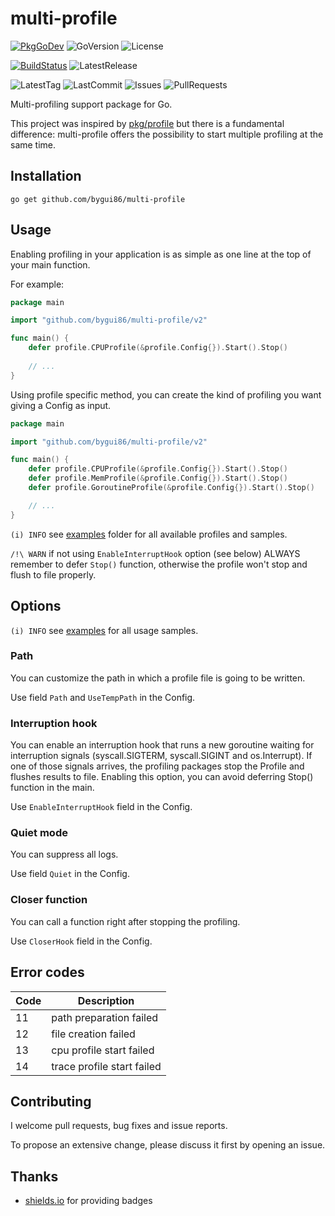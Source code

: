 
# multi-profile

[![PkgGoDev](https://pkg.go.dev/badge/github.com/bygui86/multi-profile)](https://pkg.go.dev/github.com/bygui86/multi-profile)
![GoVersion](https://img.shields.io/github/go-mod/go-version/bygui86/multi-profile)
![License](https://img.shields.io/github/license/bygui86/multi-profile)

[![BuildStatus](https://github.com/bygui86/multi-profile/workflows/build/badge.svg)](https://github.com/bygui86/multi-profile/actions)
![LatestRelease](https://img.shields.io/github/v/release/bygui86/multi-profile)

![LatestTag](https://img.shields.io/github/v/tag/bygui86/multi-profile)
![LastCommit](https://img.shields.io/github/last-commit/bygui86/multi-profile)
![Issues](https://img.shields.io/github/issues/bygui86/multi-profile)
![PullRequests](https://img.shields.io/github/issues-pr/bygui86/multi-profile)

Multi-profiling support package for Go.

This project was inspired by [pkg/profile](https://github.com/pkg/profile) but there is a fundamental difference: 
multi-profile offers the possibility to start multiple profiling at the same time.

## Installation

```shell script
go get github.com/bygui86/multi-profile
```

## Usage

Enabling profiling in your application is as simple as one line at the top of your main function.

For example:

```go
package main

import "github.com/bygui86/multi-profile/v2"

func main() {
    defer profile.CPUProfile(&profile.Config{}).Start().Stop()
    
    // ...
}
```

Using profile specific method, you can create the kind of profiling you want giving a Config as input. 

```go
package main

import "github.com/bygui86/multi-profile/v2"

func main() {
    defer profile.CPUProfile(&profile.Config{}).Start().Stop()
    defer profile.MemProfile(&profile.Config{}).Start().Stop()
    defer profile.GoroutineProfile(&profile.Config{}).Start().Stop()

    // ...
}
```

`(i)️ INFO` see [examples](examples/) folder for all available profiles and samples.

`/!\ WARN` if not using `EnableInterruptHook` option (see below) ALWAYS remember to defer `Stop()` function, 
otherwise the profile won't stop and flush to file properly.

## Options

`(i)️️ INFO` see [examples](examples/) for all usage samples.

### Path

You can customize the path in which a profile file is going to be written.

Use field `Path` and `UseTempPath` in the Config.

### Interruption hook

You can enable an interruption hook that runs a new goroutine waiting for interruption signals (syscall.SIGTERM, 
syscall.SIGINT and os.Interrupt). If one of those signals arrives, the profiling packages stop the Profile and flushes 
results to file. Enabling this option, you can avoid deferring Stop() function in the main.

Use `EnableInterruptHook` field in the Config.

### Quiet mode

You can suppress all logs. 

Use field `Quiet` in the Config.

### Closer function

You can call a function right after stopping the profiling.

Use `CloserHook` field in the Config.

## Error codes

| Code | Description |
| --- | --- |
| 11 | path preparation failed |
| 12 | file creation failed |
| 13 | cpu profile start failed |
| 14 | trace profile start failed |

## Contributing

I welcome pull requests, bug fixes and issue reports.

To propose an extensive change, please discuss it first by opening an issue.

## Thanks

- [shields.io](https://shields.io) for providing badges
